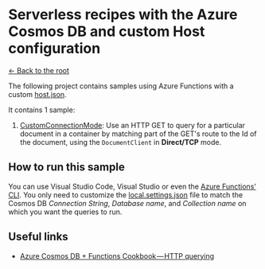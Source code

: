 # Serverless recipes with the Azure Cosmos DB and custom Host configuration
[<- Back to the root](../README.md)

The following project contains samples using Azure Functions with a custom [host.json](./src/host.json).

It contains 1 sample:

1. [CustomConnectionMode](./src/CustomConnectionMode.cs): Use an HTTP GET to query for a particular document in a container by matching part of the GET's route to the Id of the document, using the `DocumentClient` in **Direct/TCP** mode.

## How to run this sample

You can use Visual Studio Code, Visual Studio or even the [Azure Functions' CLI](https://github.com/Azure/azure-functions-core-tools). You only need to customize the [local.settings.json](./src/local.settings.json) file to match the Cosmos DB *Connection String*, *Database name*, and *Collection name* on which you want the queries to run.

## Useful links

* [Azure Cosmos DB + Functions Cookbook — HTTP querying](https://medium.com/@Ealsur/azure-cosmos-db-functions-cookbook-http-querying-4afc5ed445d7)